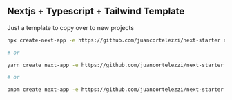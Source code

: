 ## Nextjs + Typescript + Tailwind Template

Just a template to copy over to new projects

```bash
npx create-next-app -e https://github.com/juancortelezzi/next-starter next-starter

# or

yarn create next-app -e https://github.com/juancortelezzi/next-starter next-starter

# or

pnpm create next-app -e https://github.com/juancortelezzi/next-starter next-starter
```
